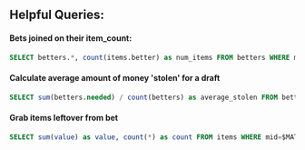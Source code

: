 ## Helpful Queries:

#### Bets joined on their item_count:
```sql
SELECT betters.*, count(items.better) as num_items FROM betters WHERE mid=$MATCH_ID AND tid=$TEAM_ID LEFT JOIN items ON (betters.id = items.better) GROUP BY betters.id ORDER BY num_items;
```

#### Calculate average amount of money 'stolen' for a draft
```sql
SELECT sum(betters.needed) / count(betters) as average_stolen FROM betters WHERE mid=$MATCH_ID AND tid=$TEAM_ID;
```

#### Grab items leftover from bet
```sql
SELECT sum(value) as value, count(*) as count FROM items WHERE mid=$MATCH_ID AND tid=$TEAM_ID AND better IS NULL;
```
